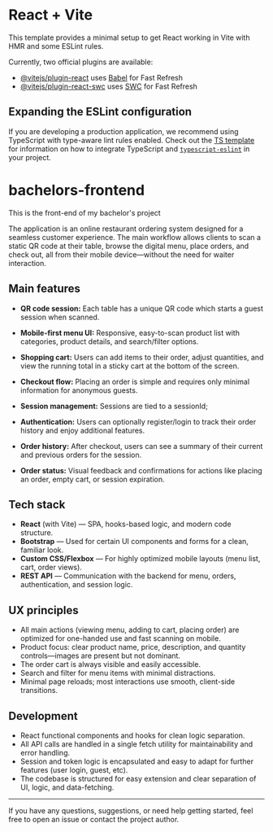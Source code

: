 # React + Vite

This template provides a minimal setup to get React working in Vite with HMR and some ESLint rules.

Currently, two official plugins are available:

- [@vitejs/plugin-react](https://github.com/vitejs/vite-plugin-react/blob/main/packages/plugin-react) uses [Babel](https://babeljs.io/) for Fast Refresh
- [@vitejs/plugin-react-swc](https://github.com/vitejs/vite-plugin-react/blob/main/packages/plugin-react-swc) uses [SWC](https://swc.rs/) for Fast Refresh

## Expanding the ESLint configuration

If you are developing a production application, we recommend using TypeScript with type-aware lint rules enabled. Check out the [TS template](https://github.com/vitejs/vite/tree/main/packages/create-vite/template-react-ts) for information on how to integrate TypeScript and [`typescript-eslint`](https://typescript-eslint.io) in your project.

# bachelors-frontend
This is the front-end of my bachelor's project

The application is an online restaurant ordering system designed for a seamless customer experience. The main workflow allows clients to scan a static QR code at their table, browse the digital menu, place orders, and check out, all from their mobile device—without the need for waiter interaction.

## Main features

- **QR code session:** Each table has a unique QR code which starts a guest session when scanned.
- **Mobile-first menu UI:** Responsive, easy-to-scan product list with categories, product details, and search/filter options.
- **Shopping cart:** Users can add items to their order, adjust quantities, and view the running total in a sticky cart at the bottom of the screen.
- **Checkout flow:** Placing an order is simple and requires only minimal information for anonymous guests.
- **Session management:** Sessions are tied to a sessionId;

- **Authentication:** Users can optionally register/login to track their order history and enjoy additional features.

- **Order history:** After checkout, users can see a summary of their current and previous orders for the session.

- **Order status:** Visual feedback and confirmations for actions like placing an order, empty cart, or session expiration.

## Tech stack

- **React** (with Vite) — SPA, hooks-based logic, and modern code structure.
- **Bootstrap** — Used for certain UI components and forms for a clean, familiar look.
- **Custom CSS/Flexbox** — For highly optimized mobile layouts (menu list, cart, order views).
- **REST API** — Communication with the backend for menu, orders, authentication, and session logic.

## UX principles

- All main actions (viewing menu, adding to cart, placing order) are optimized for one-handed use and fast scanning on mobile.
- Product focus: clear product name, price, description, and quantity controls—images are present but not dominant.
- The order cart is always visible and easily accessible.
- Search and filter for menu items with minimal distractions.
- Minimal page reloads; most interactions use smooth, client-side transitions.

## Development

- React functional components and hooks for clean logic separation.
- All API calls are handled in a single fetch utility for maintainability and error handling.
- Session and token logic is encapsulated and easy to adapt for further features (user login, guest, etc).
- The codebase is structured for easy extension and clear separation of UI, logic, and data-fetching.

---

If you have any questions, suggestions, or need help getting started, feel free to open an issue or contact the project author.